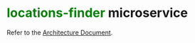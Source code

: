 # <font color="green">locations-finder</font> microservice

Refer to the [Architecture Document](../../../architecture/architecture-document-phase-1-REST.md#locations-finder-service).